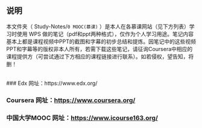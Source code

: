 ## 说明
本文件夹（ Study-Notes/`0 MOOC(慕课)` ）是本人在各慕课网站（见下方列表）学习时使用 WPS 做的笔记（pdf和ppt两种格式），仅作为个人学习用途。笔记内容基本上都是课程视频中PPT的截图和字幕的初步总结和提炼。因笔记中的这些视频PPT和字幕等的版权非本人所有，若需下载这些笔记，请征询Coursera中相应的课程提供方（可尝试通过下方相应的课程链接进行联系）。如若侵权，望告知，将删！

<br>
### Edx 网址：https://www.edx.org/

### Coursera 网址：https://www.coursera.org/

### 中国大学MOOC 网址：https://www.icourse163.org/


